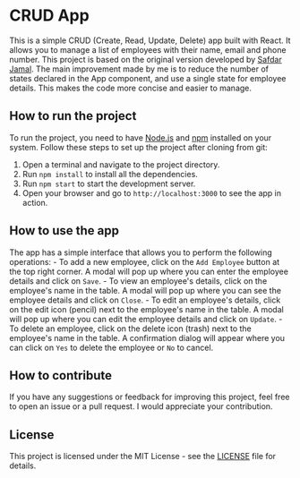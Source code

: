 # CRUD App

This is a simple CRUD (Create, Read, Update, Delete) app built with React. It allows you to manage a list of employees with their name, email and phone number. This project is based on the original version developed by [Safdar Jamal](https://github.com/SafdarJamal/crud-app).
The main improvement made by me is to reduce the number of states declared in the App component, and use a single state for employee details. This makes the code more concise and easier to manage.

## How to run the project

To run the project, you need to have [Node.js](https://nodejs.org/en/) and [npm](https://www.npmjs.com/) installed on your system.
Follow these steps to set up the project after cloning from git:

1. Open a terminal and navigate to the project directory.
2. Run `npm install` to install all the dependencies.
3. Run `npm start` to start the development server.
4. Open your browser and go to `http://localhost:3000` to see the app in action.

## How to use the app

The app has a simple interface that allows you to perform the following operations: - To add a new employee, click on the `Add Employee` button at the top right corner. A modal will pop up where you can enter the employee details and click on `Save`. - To view an employee's details, click on the employee's name in the table. A modal will pop up where you can see the employee details and click on `Close`. - To edit an employee's details, click on the edit icon (pencil) next to the employee's name in the table. A modal will pop up where you can edit the employee details and click on `Update`. - To delete an employee, click on the delete icon (trash) next to the employee's name in the table. A confirmation dialog will appear where you can click on `Yes` to delete the employee or `No` to cancel.

## How to contribute

If you have any suggestions or feedback for improving this project, feel free to open an issue or a pull request. I would appreciate your contribution.

## License

This project is licensed under the MIT License - see the [LICENSE](LICENSE) file for details.
